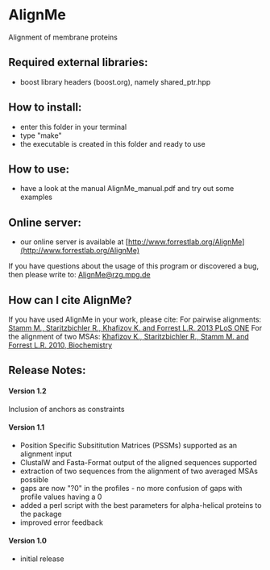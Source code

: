 # AlignMe
Alignment of membrane proteins

## Required external libraries:
- boost library headers (boost.org), namely shared_ptr.hpp 

## How to install:
- enter this folder in your terminal
- type "make"
- the executable is created in this folder and ready to use 

## How to use:
- have a look at the manual AlignMe_manual.pdf and try out some examples

## Online server:
- our online server is available at [http://www.forrestlab.org/AlignMe](http://www.forrestlab.org/AlignMe)

If you have questions about the usage of this program or discovered a 
bug, then please write to: AlignMe@rzg.mpg.de 

## How can I cite AlignMe?
If you have used AlignMe in your work, please cite:
  For pairwise alignments:
  [Stamm M., Staritzbichler R., Khafizov K. and Forrest L.R. 2013 PLoS ONE](http://www.plosone.org/article/info%3Adoi%2F10.1371%2Fjournal.pone.0057731)
  For the alignment of two MSAs:
  [Khafizov K., Staritzbichler R., Stamm M. and Forrest L.R. 2010, Biochemistry](http://pubs.acs.org/doi/abs/10.1021/bi101256x)

## Release Notes:

#### Version 1.2
Inclusion of anchors as constraints

#### Version 1.1
- Position Specific Subsititution Matrices (PSSMs) supported as an alignment input
- ClustalW and Fasta-Format output of the aligned sequences supported
- extraction of two sequences from the alignment of two averaged MSAs possible
- gaps are now "?0" in the profiles - no more confusion of gaps with profile values having a 0
- added a perl script with the best parameters for alpha-helical proteins to the package
- improved error feedback

#### Version 1.0 
- initial release 
